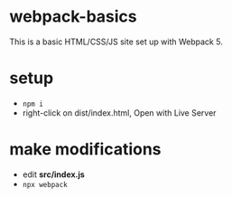 # webpack-basics

This is a basic HTML/CSS/JS site set up with Webpack 5.

# setup

- `npm i`
- right-click on dist/index.html, Open with Live Server

# make modifications

- edit **src/index.js**
- `npx webpack`